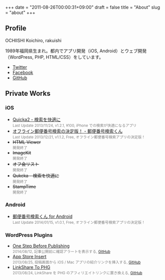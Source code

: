+++
date = "2011-08-26T00:00:31+09:00"
draft = false
title = "About"
slug = "about"
+++

<h2>Profile</h2>

OCHIISHI Koichiro, rakuishi

1989年福岡県生まれ。都内でアプリ開発（iOS, Android）とウェブ開発（WordPress, PHP, HTML/CSS）をしています。

<ul>
<li><a href="https://twitter.com/rakuishi07" target="_blank">Twitter</a></li>
<li><a href="https://www.facebook.com/ochiishikoichiro" target="_blank">Facebook</a></li>
<li><a href="https://github.com/rakuishi" target="_blank">GitHub</a></li>
</ul>

<h2>Private Works</h2>

<h3>iOS</h3>

<ul>
<li><a href="https://itunes.apple.com/jp/app/quicka2-jian-suowo-kuai-shini/id725195676?mt=8&uo=4&at=11l3RT" target="_blank">Quicka2 - 検索を快適に</a><br />
<small style="color:gray">Last Update 2013/11/24, v1.2.1, ¥100, iPhone での検索が快適になるアプリ</small></li>
<li><a href="https://itunes.apple.com/jp/app/ofurain-you-bian-fan-hao-jian/id578073498?mt=8&uo=4&at=11l3RT" target="_blank">オフライン郵便番号検索の決定版！ -  郵便番号検索くん</a><br />
<small style="color:gray">Last Update 2013/12/21, v1.1.2, Free, オフライン郵便番号検索アプリの決定版！</small></li>
<li><del>HTML Viewer</del><br /><small style="color:gray">開発終了</small></li>
<li><del>ImageKit</del><br /><small style="color:gray">開発終了</small></li>
<li><del>オフ会リスト</del><br /><small style="color:gray">開発終了</small></li>
<li><del>Qukcka - 検索を快適に</del><br /><small style="color:gray">開発終了</small></li>
<li><del>StampTime</del><br /><small style="color:gray">開発終了</small></li>
</ul>

<h3>Android</h3>

<ul>
<li><a href="https://play.google.com/store/apps/details?id=com.rakuishi.postalcode" target="_blank">郵便番号検索くん for Android</a><br />
<small style="color:gray">Last Update 2014/01/15, v1.0.1, Free, オフライン郵便番号検索アプリの決定版！</small></li>
</ul>

<h3>WordPress Plugins</h3>

<ul>
<li><a href="http://rakuishi.com/archives/6736">One Step Before Publishing</a><br />
<small style="color:gray">2014/08/12, 記事公開前に確認アラートを表示する, <a href="https://github.com/rakuishi/OneStepBeforePublishing" target="_blank">GitHub</a></small></li>
<li><a href="http://rakuishi.com/archives/6018/">App Store Insert</a><br />
<small style="color:gray">2013/08/25, 投稿画面から iOS / Mac アプリの紹介リンクを挿入する, <a href="https://github.com/rakuishi/AppStoreInsert" target="_blank">GitHub</a></small></li>
<li><a href="http://rakuishi.com/archives/5886/">LinkShare To PHG</a><br />
<small style="color:gray">2013/08/24, LinkShare を PHG のアフィリエイトリンクに置き換える, <a href="https://github.com/rakuishi/LinkShareToPHG" target="_blank">GitHub</a></small></li>
</ul>
